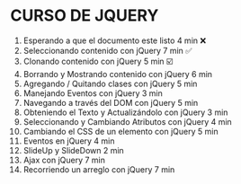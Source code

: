 # CURSO DE JQUERY

1. Esperando a que el documento este listo 4 min :x:
1. Seleccionando contenido con jQuery 7 min :white_check_mark:
1. Clonando contenido con jQuery 5 min :ballot_box_with_check:
1. Borrando y Mostrando contenido con jQuery 6 min
1. Agregando / Quitando clases con jQuery 5 min
1. Manejando Eventos con jQuery 3 min
1. Navegando a través del DOM con jQuery 5 min
1. Obteniendo el Texto y Actualizándolo con jQuery 3 min
1. Seleccionando y Cambiando Atributos con jQuery 4 min
1. Cambiando el CSS de un elemento con jQuery 5 min
1. Eventos en jQuery 4 min
1. SlideUp y SlideDown 2 min
1. Ajax con jQuery 7 min
1. Recorriendo un arreglo con jQuery 7 min

